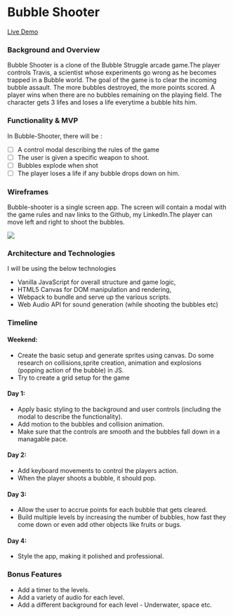 # Bubble Shooter

[Live Demo](https://github.com/archhere)

### Background and Overview

 Bubble Shooter is a clone of the Bubble Struggle arcade game.The player controls Travis, a scientist whose experiments go wrong as he becomes trapped in a Bubble world. The goal of the game is to clear the incoming bubble assault. The more bubbles destroyed, the more points scored. A player wins when there are no bubbles remaining on the playing field. The character gets 3 lifes and loses a life everytime a bubble hits him.
 
### Functionality & MVP

In Bubble-Shooter, there will be :
 
 - [ ] A control modal describing the rules of the game
 - [ ] The user is given a specific weapon to shoot. 
 - [ ] Bubbles explode when shot
 - [ ] The player loses a life if any bubble drops down on him.
 
 ### Wireframes
 
 Bubble-shooter is a single screen app. The screen will contain a modal with the game rules and nav links to the Github, my LinkedIn.The player can move left and right to shoot the bubbles. 
  
![](https://res.cloudinary.com/archhere/image/upload/v1529388733/Untitled_Diagram.jpg)
 

 
 
 ### Architecture and Technologies
 
 I will be using the below technologies

 * Vanilla JavaScript for overall structure and game logic,
 * HTML5 Canvas for DOM manipulation and rendering,
 * Webpack to bundle and serve up the various scripts.
 * Web Audio API for sound generation (while shooting the bubbles etc)

### Timeline
  
  #### Weekend:

 * Create the basic setup and generate sprites using canvas. Do some research on collisions,sprite creation, animation and explosions (popping action of the bubble) in JS. 
 * Try to create a grid setup for the game

  #### Day 1:

 * Apply basic styling to the background and user controls (including the modal to describe the functionality). 
 * Add motion to the bubbles and collision  animation.
 * Make sure that the controls are smooth and the bubbles fall down in a managable pace. 

  #### Day 2:

 * Add keyboard movements to control the players action.
 * When the player shoots a bubble, it should pop.


  #### Day 3:

 * Allow the user to accrue points for each bubble that gets cleared.
 * Build multiple levels by increasing the number of bubbles, how fast they come down or even add other objects like fruits or bugs.


  #### Day 4:

 * Style the app, making it polished and professional. 

 ### Bonus Features
 
 * Add a timer to the levels.
 * Add a variety of audio for each level.
 * Add a different background for each level - Underwater, space etc.

